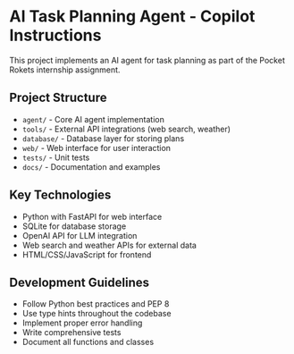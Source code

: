 # AI Task Planning Agent - Copilot Instructions

This project implements an AI agent for task planning as part of the Pocket Rokets internship assignment.

## Project Structure
- `agent/` - Core AI agent implementation
- `tools/` - External API integrations (web search, weather)
- `database/` - Database layer for storing plans
- `web/` - Web interface for user interaction
- `tests/` - Unit tests
- `docs/` - Documentation and examples

## Key Technologies
- Python with FastAPI for web interface
- SQLite for database storage
- OpenAI API for LLM integration
- Web search and weather APIs for external data
- HTML/CSS/JavaScript for frontend

## Development Guidelines
- Follow Python best practices and PEP 8
- Use type hints throughout the codebase
- Implement proper error handling
- Write comprehensive tests
- Document all functions and classes
